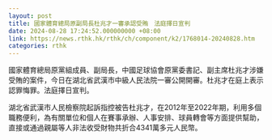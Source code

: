 ```yaml
---
layout: post
title: 國家體育總局原副局長杜兆才一審承認受賄　法庭擇日宣判
date: 2024-08-28 17:24:52.000000000 +08:00
link: https://news.rthk.hk/rthk/ch/component/k2/1768014-20240828.htm
categories: rthk
---
```


國家體育總局原黨組成員、副局長，中國足球協會原黨委書記、副主席杜兆才涉嫌受賄的案件，今日在湖北省武漢市中級人民法院一審公開開審。杜兆才在庭上表示認罪悔罪。法庭擇日宣判。

湖北省武漢市人民檢察院起訴指控被告杜兆才，在2012年至2022年期，利用多個職務便利，為有關單位和個人在賽事承辦、人事安排、球員轉會等方面提供幫助，直接或通過親屬等人非法收受財物共折合4341萬多元人民幣。
